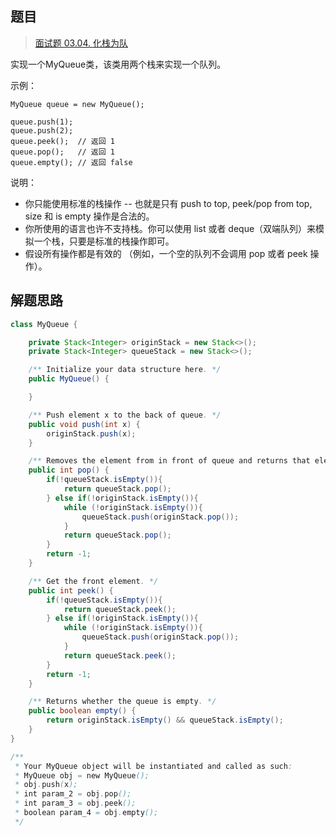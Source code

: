 ## 题目

> [面试题 03.04. 化栈为队](https://leetcode-cn.com/problems/implement-queue-using-stacks-lcci/)

实现一个MyQueue类，该类用两个栈来实现一个队列。


示例：

```
MyQueue queue = new MyQueue();

queue.push(1);
queue.push(2);
queue.peek();  // 返回 1
queue.pop();   // 返回 1
queue.empty(); // 返回 false
```

说明：

* 你只能使用标准的栈操作 -- 也就是只有 push to top, peek/pop from top, size 和 is empty 操作是合法的。
* 你所使用的语言也许不支持栈。你可以使用 list 或者 deque（双端队列）来模拟一个栈，只要是标准的栈操作即可。
* 假设所有操作都是有效的 （例如，一个空的队列不会调用 pop 或者 peek 操作）。



## 解题思路

```java
class MyQueue {

    private Stack<Integer> originStack = new Stack<>();
    private Stack<Integer> queueStack = new Stack<>();

    /** Initialize your data structure here. */
    public MyQueue() {

    }

    /** Push element x to the back of queue. */
    public void push(int x) {
        originStack.push(x);
    }

    /** Removes the element from in front of queue and returns that element. */
    public int pop() {
        if(!queueStack.isEmpty()){
            return queueStack.pop();
        } else if(!originStack.isEmpty()){
            while (!originStack.isEmpty()){
                queueStack.push(originStack.pop());
            }
            return queueStack.pop();
        }
        return -1;
    }

    /** Get the front element. */
    public int peek() {
        if(!queueStack.isEmpty()){
            return queueStack.peek();
        } else if(!originStack.isEmpty()){
            while (!originStack.isEmpty()){
                queueStack.push(originStack.pop());
            }
            return queueStack.peek();
        }
        return -1;
    }

    /** Returns whether the queue is empty. */
    public boolean empty() {
        return originStack.isEmpty() && queueStack.isEmpty();
    }
}

/**
 * Your MyQueue object will be instantiated and called as such:
 * MyQueue obj = new MyQueue();
 * obj.push(x);
 * int param_2 = obj.pop();
 * int param_3 = obj.peek();
 * boolean param_4 = obj.empty();
 */
```

